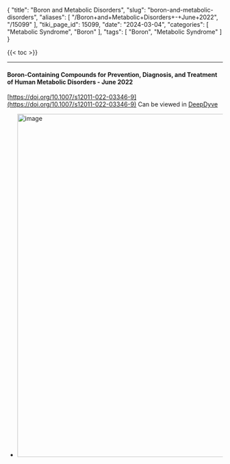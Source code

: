 {
    "title": "Boron and Metabolic Disorders",
    "slug": "boron-and-metabolic-disorders",
    "aliases": [
        "/Boron+and+Metabolic+Disorders+-+June+2022",
        "/15099"
    ],
    "tiki_page_id": 15099,
    "date": "2024-03-04",
    "categories": [
        "Metabolic Syndrome",
        "Boron"
    ],
    "tags": [
        "Boron",
        "Metabolic Syndrome"
    ]
}


{{< toc >}}

---

#### Boron-Containing Compounds for Prevention, Diagnosis, and Treatment of Human Metabolic Disorders - June 2022

[https://doi.org/10.1007/s12011-022-03346-9](https://doi.org/10.1007/s12011-022-03346-9)  Can be viewed  in [DeepDyve](https://www.deepdyve.com/lp/springer-journals/boron-containing-compounds-for-prevention-diagnosis-and-treatment-of-DDXOmGUuSS?key=springer)

* <img src="https://d378j1rmrlek7x.cloudfront.net/attachments/png/boron-metabolic.png" alt="image" width="800">